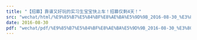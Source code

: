 ```yaml
---
title: "【招募】靠谱又好玩的实习生宝宝快上车！招募仅剩4天！"
src: "wechat/html/%E9%85%B7%E5%84%BF%E8%AE%BA%E5%9D%9B_2016-08-30_%E3%80%90%E6%8B%9B%E5%8B%9F%E3%80%91%E9%9D%A0%E8%B0%B1%E5%8F%88%E5%A5%BD%E7%8E%A9%E7%9A%84%E5%AE%9E%E4%B9%A0%E7%94%9F%E5%AE%9D%E5%AE%9D%E5%BF%AB%E4%B8%8A%E8%BD%A6%EF%BC%81%E6%8B%9B%E5%8B%9F%E4%BB%85%E5%89%A94%E5%A4%A9%EF%BC%81.html"
date: 2016-08-30
pdf: "wechat/pdf/%E9%85%B7%E5%84%BF%E8%AE%BA%E5%9D%9B_2016-08-30_%E3%80%90%E6%8B%9B%E5%8B%9F%E3%80%91%E9%9D%A0%E8%B0%B1%E5%8F%88%E5%A5%BD%E7%8E%A9%E7%9A%84%E5%AE%9E%E4%B9%A0%E7%94%9F%E5%AE%9D%E5%AE%9D%E5%BF%AB%E4%B8%8A%E8%BD%A6%EF%BC%81%E6%8B%9B%E5%8B%9F%E4%BB%85%E5%89%A94%E5%A4%A9%EF%BC%81.pdf"
---
```

